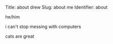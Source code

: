 Title: about drew
Slug: about me
Identifier: about

he/him

i can't stop messing with computers

cats are great
